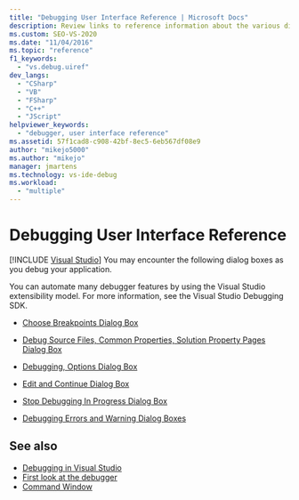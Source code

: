 ```yaml
---
title: "Debugging User Interface Reference | Microsoft Docs"
description: Review links to reference information about the various dialog boxes you might encounter in the debugging user interface of Visual Studio.
ms.custom: SEO-VS-2020
ms.date: "11/04/2016"
ms.topic: "reference"
f1_keywords:
  - "vs.debug.uiref"
dev_langs:
  - "CSharp"
  - "VB"
  - "FSharp"
  - "C++"
  - "JScript"
helpviewer_keywords:
  - "debugger, user interface reference"
ms.assetid: 57f1cad8-c908-42bf-8ec5-6eb567df08e9
author: "mikejo5000"
ms.author: "mikejo"
manager: jmartens
ms.technology: vs-ide-debug
ms.workload:
  - "multiple"
---
```

# Debugging User Interface Reference

 [!INCLUDE [Visual Studio](~/includes/applies-to-version/vs-not-mac.md)]
You may encounter the following dialog boxes as you debug your application.

 You can automate many debugger features by using the Visual Studio extensibility model. For more information, see the Visual Studio Debugging SDK.

- [Choose Breakpoints Dialog Box](../debugger/choose-breakpoints-dialog-box.md)

- [Debug Source Files, Common Properties, Solution Property Pages Dialog Box](../debugger/debug-source-files-common-properties-solution-property-pages-dialog-box.md)

- [Debugging, Options Dialog Box](../debugger/debugging-options-dialog-box.md)

- [Edit and Continue Dialog Box](../debugger/edit-and-continue-dialog-box.md)

- [Stop Debugging In Progress Dialog Box](../debugger/stop-debugging-in-progress-dialog-box.md)

- [Debugging Errors and Warning Dialog Boxes](../debugger/debugging-errors-and-warning-dialog-boxes.md)

## See also
- [Debugging in Visual Studio](../debugger/index.yml)
- [First look at the debugger](../debugger/debugger-feature-tour.md)
- [Command Window](../ide/reference/command-window.md)